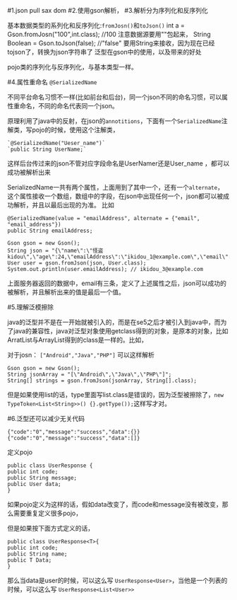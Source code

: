 #1.json pull sax dom 
#2.使用gson解析，
#3.解析分为序列化和反序列化

   基本数据类型的系列化和反序列化:`fromJosn()`和`toJson()`
	int a = Gson.fromJosn("100",int.class);  //100 注意数据源要用""包起来，
	String Boolean  = Gson.toJson(false);  //"false" 要用String来接收，因为现在已经tojson了，转换为json字符串了
   泛型在gson中的使用，以及带来的好处
	
   pojo类的序列化与反序列化，与基本类型一样。
	
#4.属性重命名 `@SerializedName`

   不同平台命名习惯不一样(比如前台和后台)，同一个json不同的命名习惯，可以属性重命名，不同的命名代表同一个json。
	
   原理利用了java中的反射，在json的`annotitions`，下面有一个`SerializedName`注解类，写pojo的时候，使用这个注解类，

	`@SerializedName("Ueser_name")` 
	`public String UserName;` 
这样后台传过来的json不管对应字段命名是UserNamer还是User_name ，都可以成功被解析出来
   
SerializedName一共有两个属性，上面用到了其中一个，还有一个`alternate`，这个属性接收一个数组，数组中的字段，在json中出现任何一个，json都可以被成功解析，并且以最后出现的为准。
比如

	@SerializedName(value = "emailAddress", alternate = {"email", "email_address"})
	public String emailAddress;

	Gson gson = new Gson();
	String json = "{\"name\":\"怪盗kidou\",\"age\":24,\"emailAddress\":\"ikidou_1@example.com\",\"email\":\"ikidou_2@example.com\",\"email_address\":\"ikidou_3@example.com\"}";
	User user = gson.fromJson(json, User.class);
	System.out.println(user.emailAddress); // ikidou_3@example.com
	
上面服务器返回的数据中，email有三条，定义了上述属性之后，json可以成功的被解析，并且解析出来的值是最后一个值。

#5.理解泛模擦除

java的泛型并不是在一开始就被引入的，而是在se5之后才被引入到java中，而为了java的兼容性，java对泛型对象使用getclass得到的对象，是原本的对象，比如 ArratList<User>与ArrayList<Data>得到的class是一样的。比如，

对于josn： `["Android","Java","PHP"]`
可以这样解析

	Gson gson = new Gson();
	String jsonArray = "[\"Android\",\"Java\",\"PHP\"]";
	String[] strings = gson.fromJson(jsonArray, String[].class);

但是如果使用list的话，type里面写list<user>.class是错误的，因为泛型被擦除了，`new TypeToken<List<String>>() {}.getType());`这样写才对。

#6.泛型还可以减少无关代码

`{"code":"0","message":"success","data":{}}`
`{"code":"0","message":"success","data":[]}`

定义pojo
		
	public class UserResponse {
    public int code;
    public String message;
    public User data;
	}
如果pojo定义为这样的话，假如data改变了，而code和message没有被改变，那么需要重复定义很多pojo，

但是如果按下面方式定义的话，

	public class UserResponse<T>{
	public int code;
	public String name;
	public T Data;
	}
那么当data是user的时候，可以这么写 `UserResponse<User>`，当他是一个列表的时候，可以这么写 `UserResponse<List<User>>`

